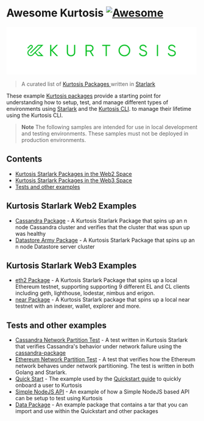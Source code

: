 # Awesome Kurtosis [![Awesome](https://awesome.re/badge.svg)](https://awesome.re)

<img src="./logo.png" width="500">

> A curated list of [Kurtosis Packages ](https://docs.kurtosis.com/reference/packages) written in [Starlark](https://docs.kurtosis.com/explanations/starlark)

These example [Kurtosis packages](https://docs.kurtosis.com/reference/packages) provide a starting point for understanding how to setup, test, and manage different types of environments using [Starlark](https://docs.kurtosis.com/explanations/starlark) and the [Kurtosis CLI](https://docs.kurtosis.com/install).
to manage their lifetime using the Kurtosis CLI.

> **Note**
> The following samples are intended for use in local development and testing environments. These samples must not be deployed in production environments.

## Contents

- [Kurtosis Starlark Packages in the Web2 Space](#kurtosis-starlark-web2-examples)
- [Kurtosis Starlark Packages in the Web3 Space](#kurtosis-starlark-web3-examples)
- [Tests and other examples](#tests-and-other-examples)

## Kurtosis Starlark Web2 Examples

- [Cassandra Package](https://github.com/kurtosis-tech/cassandra-package) - A Kurtosis Starlark Package that spins up an n node Cassandra cluster and verifies that the cluster that was spun up was healthy
- [Datastore Army Package](https://github.com/kurtosis-tech/datastore-army-package) - A Kurtosis Starlark Package that spins up an n node Datastore server cluster

## Kurtosis Starlark Web3 Examples

- [eth2 Package](https://github.com/kurtosis-tech/eth2-package) - A Kurtosis Starlark Package that spins up a local Ethereum testnet, supporting supporting 9 different EL and CL clients including geth, lighthouse, lodestar, nimbus and erigon.
- [near Package](https://github.com/kurtosis-tech/near-package) - A Kurtosis Starlark package that spins up a local near testnet with an indexer, wallet, explorer and more.

## Tests and other examples

- [Cassandra Network Partition Test](https://github.com/kurtosis-tech/examples/tree/main/cassandra-network-partition-test) - A test written in Kurtosis Starlark that verifies Cassandra's behavior under network failure using the [cassandra-package](https://github.com/kurtosis-tech/cassandra-package)
- [Ethereum Network Partition Test](https://github.com/kurtosis-tech/examples/tree/main/ethereum-network-partition-test) - A test that verifies how the Ethereum network behaves under network partitioning. The test is written in both Golang and Starlark.
- [Quick Start](https://github.com/kurtosis-tech/examples/tree/main/quickstart) - The example used by the [Quickstart guide](https://docs.kurtosis.com/quickstart) to quickly onboard a user to Kurtosis
- [Simple NodeJS API](https://github.com/kurtosis-tech/examples/tree/main/simple-api) - An example of how a Simple NodeJS based API can be setup to test using Kurtosis
- [Data Package](https://github.com/kurtosis-tech/examples/tree/main/data-package) - An example package that contains a tar that you can import and use within the Quickstart and other packages
